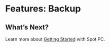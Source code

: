 <meta name="robots" content="noindex">

# Features: Backup

## What’s Next?

Learn more about [Getting Started](spot-pc/getting-started/) with Spot PC.
